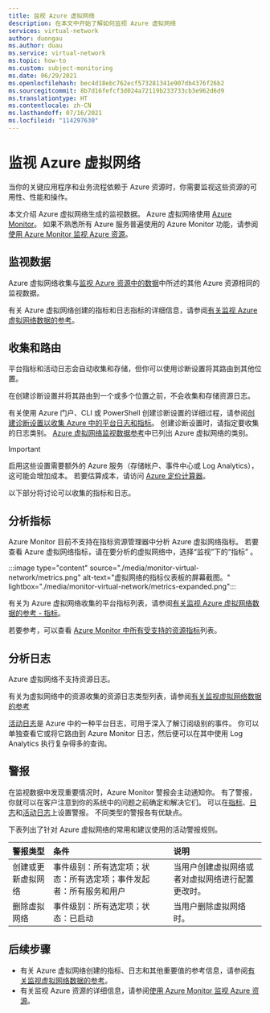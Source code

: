 ```yaml
---
title: 监视 Azure 虚拟网络
description: 在本文中开始了解如何监视 Azure 虚拟网络
services: virtual-network
author: duongau
ms.author: duau
ms.service: virtual-network
ms.topic: how-to
ms.custom: subject-monitoring
ms.date: 06/29/2021
ms.openlocfilehash: bec4d18ebc762ecf573281341e907db4376f26b2
ms.sourcegitcommit: 8b7d16fefcf3d024a72119b233733cb3e962d6d9
ms.translationtype: HT
ms.contentlocale: zh-CN
ms.lasthandoff: 07/16/2021
ms.locfileid: "114297630"
---
```

# <a name="monitoring-azure-virtual-network"></a>监视 Azure 虚拟网络

当你的关键应用程序和业务流程依赖于 Azure 资源时，你需要监视这些资源的可用性、性能和操作。 

本文介绍 Azure 虚拟网络生成的监视数据。 Azure 虚拟网络使用 [Azure Monitor](../azure-monitor/overview.md)。 如果不熟悉所有 Azure 服务普遍使用的 Azure Monitor 功能，请参阅[使用 Azure Monitor 监视 Azure 资源](../azure-monitor/essentials/monitor-azure-resource.md)。

## <a name="monitoring-data"></a>监视数据 

Azure 虚拟网络收集与[监视 Azure 资源中的数据](../azure-monitor/essentials/monitor-azure-resource.md#monitoring-data)中所述的其他 Azure 资源相同的监视数据。 

有关 Azure 虚拟网络创建的指标和日志指标的详细信息，请参阅[有关监视 Azure 虚拟网络数据的参考](monitor-virtual-network-reference.md)。

## <a name="collection-and-routing"></a>收集和路由

平台指标和活动日志会自动收集和存储，但你可以使用诊断设置将其路由到其他位置。  

在创建诊断设置并将其路由到一个或多个位置之前，不会收集和存储资源日志。

有关使用 Azure 门户、CLI 或 PowerShell 创建诊断设置的详细过程，请参阅[创建诊断设置以收集 Azure 中的平台日志和指标](../azure-monitor/essentials/diagnostic-settings.md)。 创建诊断设置时，请指定要收集的日志类别。 [Azure 虚拟网络监视数据参考](monitor-virtual-network-reference.md#resource-logs)中已列出 Azure 虚拟网络的类别。

> [!IMPORTANT]
> 启用这些设置需要额外的 Azure 服务（存储帐户、事件中心或 Log Analytics），这可能会增加成本。 若要估算成本，请访问 [Azure 定价计算器](https://azure.microsoft.com/pricing/calculator)。

以下部分将讨论可以收集的指标和日志。

## <a name="analyzing-metrics"></a>分析指标

Azure Monitor 目前不支持在指标资源管理器中分析 Azure 虚拟网络指标。 若要查看 Azure 虚拟网络指标，请在要分析的虚拟网络中，选择“监视”下的“指标” 。

:::image type="content" source="./media/monitor-virtual-network/metrics.png" alt-text="虚拟网络的指标仪表板的屏幕截图。" lightbox="./media/monitor-virtual-network/metrics-expanded.png":::

有关为 Azure 虚拟网络收集的平台指标列表，请参阅[有关监视 Azure 虚拟网络数据的参考 - 指标](monitor-virtual-network-reference.md#metrics)。

若要参考，可以查看 [Azure Monitor 中所有受支持的资源指标](../azure-monitor/essentials/metrics-supported.md)列表。

## <a name="analyzing-logs"></a>分析日志

Azure 虚拟网络不支持资源日志。

有关为虚拟网络中的资源收集的资源日志类型列表，请参阅[有关监视虚拟网络数据的参考](monitor-virtual-network-reference.md#resource-logs)   

[活动日志](../azure-monitor/essentials/activity-log.md)是 Azure 中的一种平台日志，可用于深入了解订阅级别的事件。 你可以单独查看它或将它路由到 Azure Monitor 日志，然后便可以在其中使用 Log Analytics 执行复杂得多的查询。  

## <a name="alerts"></a>警报

在监视数据中发现重要情况时，Azure Monitor 警报会主动通知你。 有了警报，你就可以在客户注意到你的系统中的问题之前确定和解决它们。 可以在[指标](../azure-monitor/alerts/alerts-metric-overview.md)、[日志](../azure-monitor/alerts/alerts-unified-log.md)和[活动日志](../azure-monitor/alerts/activity-log-alerts.md)上设置警报。 不同类型的警报各有优缺点。

下表列出了针对 Azure 虚拟网络的常用和建议使用的活动警报规则。

| 警报类型 | 条件 | 说明  |
|:---|:---|:---|
| 创建或更新虚拟网络 | 事件级别：所有选定项；状态：所有选定项；事件发起者：所有服务和用户 | 当用户创建虚拟网络或者对虚拟网络进行配置更改时。 |
| 删除虚拟网络 | 事件级别：所有选定项；状态：已启动 | 当用户删除虚拟网络时。 |

## <a name="next-steps"></a>后续步骤

* 有关 Azure 虚拟网络创建的指标、日志和其他重要值的参考信息，请参阅[有关监视虚拟网络数据的参考](monitor-virtual-network-reference.md)。
* 有关监视 Azure 资源的详细信息，请参阅[使用 Azure Monitor 监视 Azure 资源](../azure-monitor/overview.md)。